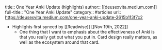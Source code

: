 title:: One Year Anki Update (highlights)
author:: [[deusexvita.medium.com]]
full-title:: "One Year Anki Update"
category:: #articles
url:: https://deusexvita.medium.com/one-year-anki-update-2615b113f7c2

- Highlights first synced by [[Readwise]] [[Nov 19th, 2022]]
	- One thing that I want to emphasis about the effectiveness of Anki is that you really get out what you put in. Card design really matters, as well as the ecosystem around that card.
